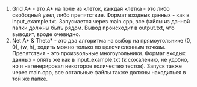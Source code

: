 1) Grid A* - это A* на поле из клеток, каждая клетка - это либо свободный узел, либо препятствие. Формат входных данных - как в input_example.txt. Запускается через main.cpp, все файлы из данной папки должны быть рядом. Вывод происходит в output.txt, что выводит, вроде очевидно.
2) Net A* & Theta* - это два алгоритма на выбор на прямоугольнике (0, 0), (w, h), ходить можно только по целочисленным точкам. Препятствия - это произвольные многоугольники. Формат входых данных - опять же как в input_example.txt (к сожалению, не удобно, но я нагенерировал некоторое количество тестов). Запуск также через main.cpp, все остальные файлы также должны находиться в той же папке. 
